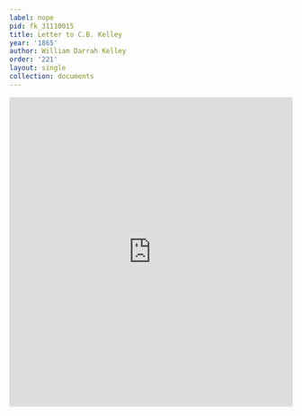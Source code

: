 ```yaml
---
label: nope
pid: fk_31110015
title: Letter to C.B. Kelley
year: '1865'
author: William Darrah Kelley
order: '221'
layout: single
collection: documents
---
```

<iframe src="https://northwestern.app.box.com/embed/s/2726jj3dar6jfg4y11odgfyvxcdj3jkb?sortColumn=date&view=list" width="100%" height="550" frameborder="0" allowfullscreen webkitallowfullscreen msallowfullscreen></iframe>
